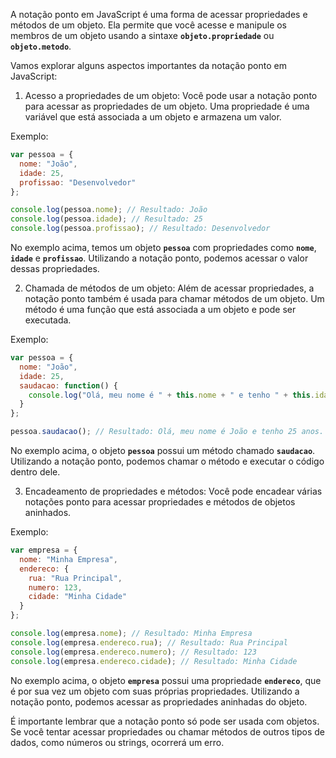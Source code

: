 A notação ponto em JavaScript é uma forma de acessar propriedades e métodos de um objeto. Ela permite que você acesse e manipule os membros de um objeto usando a sintaxe **`objeto.propriedade`** ou **`objeto.metodo`**.

Vamos explorar alguns aspectos importantes da notação ponto em JavaScript:

1. Acesso a propriedades de um objeto:
Você pode usar a notação ponto para acessar as propriedades de um objeto. Uma propriedade é uma variável que está associada a um objeto e armazena um valor.

Exemplo:

```javascript
var pessoa = {
  nome: "João",
  idade: 25,
  profissao: "Desenvolvedor"
};

console.log(pessoa.nome); // Resultado: João
console.log(pessoa.idade); // Resultado: 25
console.log(pessoa.profissao); // Resultado: Desenvolvedor
```

No exemplo acima, temos um objeto **`pessoa`** com propriedades como **`nome`**, **`idade`** e **`profissao`**. Utilizando a notação ponto, podemos acessar o valor dessas propriedades.

2. Chamada de métodos de um objeto:
Além de acessar propriedades, a notação ponto também é usada para chamar métodos de um objeto. Um método é uma função que está associada a um objeto e pode ser executada.

Exemplo:

```javascript
var pessoa = {
  nome: "João",
  idade: 25,
  saudacao: function() {
    console.log("Olá, meu nome é " + this.nome + " e tenho " + this.idade + " anos.");
  }
};

pessoa.saudacao(); // Resultado: Olá, meu nome é João e tenho 25 anos.
```

No exemplo acima, o objeto **`pessoa`** possui um método chamado **`saudacao`**. Utilizando a notação ponto, podemos chamar o método e executar o código dentro dele.

3. Encadeamento de propriedades e métodos:
Você pode encadear várias notações ponto para acessar propriedades e métodos de objetos aninhados.

Exemplo:

```javascript
var empresa = {
  nome: "Minha Empresa",
  endereco: {
    rua: "Rua Principal",
    numero: 123,
    cidade: "Minha Cidade"
  }
};

console.log(empresa.nome); // Resultado: Minha Empresa
console.log(empresa.endereco.rua); // Resultado: Rua Principal
console.log(empresa.endereco.numero); // Resultado: 123
console.log(empresa.endereco.cidade); // Resultado: Minha Cidade
```

No exemplo acima, o objeto **`empresa`** possui uma propriedade **`endereco`**, que é por sua vez um objeto com suas próprias propriedades. Utilizando a notação ponto, podemos acessar as propriedades aninhadas do objeto.

É importante lembrar que a notação ponto só pode ser usada com objetos. Se você tentar acessar propriedades ou chamar métodos de outros tipos de dados, como números ou strings, ocorrerá um erro.